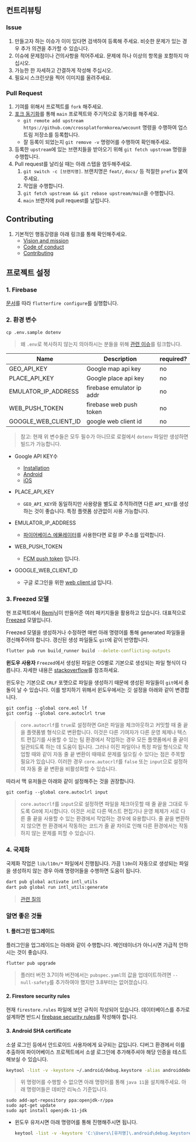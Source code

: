 ## 컨트리뷰팅

### Issue

1. 만들고자 하는 이슈가 이미 있다면 검색하여 등록해 주세요. 비슷한 문제가 있는 경우 추가 의견을 추가할 수 있습니다.
1. 이슈에 문제점이나 건의사항을 적어주세요. 문제에 하나 이상의 항목을 포함하지 마십시오.
1. 가능한 한 자세하고 간결하게 작성해 주십시오.
1. 필요시 스크린샷을 찍어 이미지를 올려주세요.

### Pull Request

1. 기여를 위해서 프로젝트를 `fork` 해주세요.
1. [포크 동기화](https://help.github.com/articles/configuring-a-remote-for-a-fork)를 통해 `main` 프로젝트와 주기적으로 동기화를 해주세요.
   - `git remote add upstream https://github.com/crossplatformkorea/wecount` 명령을 수행하여 업스트림 저장소를 등록합니다.
   - 잘 등록이 되었는지 `git remove -v` 명령어를 수행하여 확인해주세요.
1. 등록한 `upstream`에 있는 브랜치들을 받아오기 위해 `git fetch upstream` 명령을 수행합니다.
1. Pull request를 날리실 때는 아래 스탭을 염두해주세요.
   1. `git switch -c [브랜치명]`. 브랜치명은 `feat/`, `docs/` 등 적절한 `prefix` 붙여주세요.
   1. 작업을 수행합니다.
   1. `git fetch upstream && git rebase upstream/main`을 수행합니다.
   1. `main` 브랜치에 pull request를 날립니다.


## Contributing

1. 기본적인 행동강령을 아래 링크를 통해 확인해주세요.
   - [Vision and mission](https://dooboolab.com/vision_and_mission)
   - [Code of conduct](https://dooboolab.com/code_of_conduct)
   - [Contributing](CONTRIBUTING.md)

## 프로젝트 설정

### 1. Firebase

[문서](https://firebase.google.com/docs/flutter)를 따라 `flutterfire configure`를 실행합니다.

### 2. 환경 변수

```
cp .env.sample dotenv
```

> 왜 `.env`로 복사하지 않는지 의아하시는 분들을 위해 [관련 이슈](https://github.com/java-james/flutter_dotenv/issues/28)를 링크합니다.

| Name                   | Description                | required?    |
|------------------------|----------------------------|--------------|
| GEO_API_KEY            | Google map api key         | no           |
| PLACE_API_KEY          | Google place api key       | no           |
| EMULATOR_IP_ADDRESS    | firebase emulator ip addr  | no           |
| WEB_PUSH_TOKEN         | firebase web push token    | no           |
| GOOGLE_WEB_CLIENT_ID   | google web client id       | no           |

> 참고: 현재 위 변수들은 모두 필수가 아니므로 로컬에서 `dotenv` 파일만 생성하면 빌드가 가능합니다.

- Google API KEY수
  * [Installation](https://developers.google.com/maps/documentation/geocoding/get-api-key)
  * [Android](https://developers.google.com/maps/documentation/android-sdk/get-api-key)
  * [iOS](https://developers.google.com/maps/documentation/ios-sdk/get-api-key)

- PLACE_API_KEY
  * `GEO_API_KEY`와 동일하지만 사용량을 별도로 추적하려면 다른 `API_KEY`를 생성하는 것이 좋습니다. 특정 플랫폼 상관없이 사용 가능합니다.

- EMULATOR_IP_ADDRESS
  * [파이어베이스 에뮬레이터](https://firebase.google.com/docs/emulator-suite)를 사용한다면 로컬 IP 주소를 입력합니다.

- WEB_PUSH_TOKEN
  * [FCM push token](https://firebase.google.com/docs/cloud-messaging/js/client) 입니다.

- GOOGLE_WEB_CLIENT_ID
  * 구글 로그인을 위한 [web client id](https://developers.google.com/identity/gsi/web/guides/get-google-api-clientid) 입니다.

### 3. Freezed 모델

현 프로젝트에서 [Remi](https://github.com/rrousselGit)님이 만들어준 여러 패키지들을 활용하고 있습니다. 대표적으로 [Freezed](https://github.com/rrousselGit/freezed) 모델입니다.

Freezed 모델을 생성하거나 수정하면 매번 아래 명령어를 통해 generated 파일들을 갱신해주어야 합니다. 갱신된 생성 파일들도 `git`에 같이 반영합니다.

```sh
flutter pub run build_runner build --delete-conflicting-outputs
```

**윈도우 사용자**
`Freezed`에서 생성된 파일은 OS별로 기본으로 생성되는 파일 형식이 다릅니다. 자세한 내용은 [stackoverflow](https://stackoverflow.com/questions/1552749/difference-between-cr-lf-lf-and-cr-line-break-types)를 참조하세요.

윈도우는 기본으로 `CRLF` 포맷으로 파일을 생성하기 때문에 생성된 파일들이 `git`에서 충돌이 날 수 있습니다. 이를 방지하기 위해서 윈도우에서는 깃 설정을 아래와 같이 변경합니다.

```
git config --global core.eol lf
git config --global core.autoclrl true
```

> `core.autocrlf`를 `true`로 설정하면 Git은 파일을 체크아웃하고 커밋할 때 줄 끝을 플랫폼별 형식으로 변환합니다. 이것은 다른 기여자가 다른 운영 체제나 텍스트 편집기를 사용할 수 있는 팀 환경에서 작업하는 경우 모든 플랫폼에서 줄 끝이 일관되도록 하는 데 도움이 됩니다. 그러나 이진 파일이나 특정 파일 형식으로 작업할 때와 같이 자동 줄 끝 변환이 때때로 문제를 일으킬 수 있다는 점은 주목할 필요가 있습니다. 이러한 경우 `core.autocrlf`를 `false` 또는 `input`으로 설정하여 자동 줄 끝 변환을 비활성화할 수 있습니다.

따라서 맥 유저들은 아래와 같이 설정해주는 것을 권장합니다.

```
git config --global core.autoclrl input
```

> `core.autocrlf`를 `input`으로 설정하면 파일을 체크아웃할 때 줄 끝을 그대로 두도록 Git에 지시합니다. 이것은 서로 다른 텍스트 편집기나 운영 체제가 서로 다른 줄 끝을 사용할 수 있는 환경에서 작업하는 경우에 유용합니다. 줄 끝을 변환하지 않으면 한 환경에서 작동하는 코드가 줄 끝 차이로 인해 다른 환경에서는 작동하지 않는 문제를 피할 수 있습니다.

### 4. 국제화

국제화 작업은 `lib/l10n/*` 파일에서 진행됩니다. 가끔 `l10n`이 자동으로 생성되는 파일을 생성하지 않는 경우 아래 명령어들을 수행하면 도움이 됩니다. 

```sh
dart pub global activate intl_utils
dart pub global run intl_utils:generate
```

> [관련 질의](https://stackoverflow.com/questions/65182393/why-is-flutter-not-generating-the-internationalization-files)

### 알면 좋은 것들

#### 1. 플러그인 업그레이드

플러그인을 업그레이드는 아래와 같이 수행합니다. 메인테이너가 아니시면 가급적 안하시는 것이 좋습니다.

```
flutter pub upgrade
```

> 플러터 버전 3.7이하 버전에서는 `pubspec.yaml`의 값을 업데이트하려면 `--null-safety`를 추가하여야 했지만 3.8부터는 없어졌습니다.

#### 2. Firestore security rules
현재 `firestore.rules` 파일에 보안 규칙이 작성되어 있습니다. 데이터베이스를 추가로 설계하면 반드시 [firebase security rules](https://firebase.google.com/docs/firestore/security/get-started)를 작성해야 합니다.

#### 3. Android SHA certificate
소셜 로그인 등에서 안드로이드 사용자에게 요구되는 값입니다. 디버그 환경에서 이를 추출하여 파이어베이스 프로젝트에서 소셜 로그인에 추가해주셔야 해당 인증을 테스트 해보실 수 있습니다.

```sh
keytool -list -v -keystore ~/.android/debug.keystore -alias androiddebugkey -storepass android -keypass android
```

> 위 명령어를 수행할 수 없으면 아래 명령어를 통해 `java 11`을 설치해주세요. 아래 명령어들은 데비안 리눅스 기준입니다.
```
sudo add-apt-repository ppa:openjdk-r/ppa
sudo apt-get update
sudo apt install openjdk-11-jdk
```

- 윈도우 유저시면 아래 명령어를 통해 진행해주시면 됩니다.
  ```sh
  keytool -list -v -keystore 'C:\Users\[유저명]\.android\debug.keystore'-alias androiddebugkey -storepass android -keypass android
  ```
